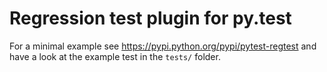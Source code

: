 # Regression test plugin for py.test

For a minimal example see <https://pypi.python.org/pypi/pytest-regtest>
and have a look at the example test in the `tests/` folder.
